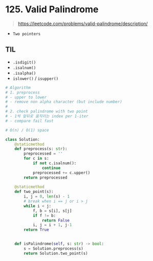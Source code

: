 # 125. Valid Palindrome
> https://leetcode.com/problems/valid-palindrome/description/

- `Two pointers`

## TIL

- `.isdigit()`
- `.isalnum()`
- `.isalpha()`
- `islower()` / `isupper()`

```py
# Algorithm
# 1. preprocess
# - upper to lower
# - remove non alpha character (but include number)
# 
# 2. check palindrome with two point
# - 1씩 앞뒤로 움직이는 index per 1-iter
# - compare fail fast

# O(n) / O(1) space

class Solution:
    @staticmethod
    def preprocess(s: str):
        preprocessed = ''
        for c in s:
            if not c.isalnum():
                continue
            preprocessed += c.upper()
        return preprocessed
    
    @staticmethod
    def two_point(s):
        i, j = 0, len(s) - 1
        # break when i == j or i > j
        while i < j:
            f, b = s[i], s[j]
            if f != b:
                return False
            i, j = i + 1, j-1
        return True

                
    def isPalindrome(self, s: str) -> bool:
        s = Solution.preprocess(s)
        return Solution.two_point(s)
```